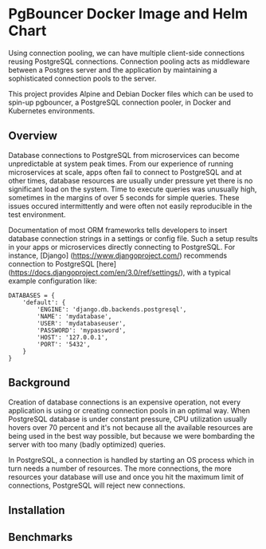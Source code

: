 # PgBouncer Docker Image and Helm Chart

Using connection pooling, we can have multiple client-side connections reusing PostgreSQL connections. Connection pooling acts as middleware between a Postgres server and the application by maintaining a sophisticated connection pools to the server. 

This project provides Alpine and Debian Docker files which can be used to spin-up pgbouncer, a PostgreSQL connection pooler, in Docker and Kubernetes environments. 

## Overview

Database connections to PostgreSQL from microservices can become unpredictable at system peak times. From our experience of running microservices at scale, apps often fail to connect to PostgreSQL and at other times, database resources are usually under pressure yet there is no significant load on the system. Time to execute queries was unusually high, sometimes in the margins of over 5 seconds for simple queries. These issues occured intermittently and were often not easily reproducible in the test environment. 

Documentation of most ORM frameworks tells developers to insert database connection strings in a settings or config file. Such a setup results in your apps or microservices directly connecting to PostgreSQL. For instance, [Django] (https://www.djangoproject.com/) recommends connection to PostgreSQL [here] (https://docs.djangoproject.com/en/3.0/ref/settings/), with a typical example configuration like: 

```
DATABASES = {
    'default': {
        'ENGINE': 'django.db.backends.postgresql',
        'NAME': 'mydatabase',
        'USER': 'mydatabaseuser',
        'PASSWORD': 'mypassword',
        'HOST': '127.0.0.1',
        'PORT': '5432',
    }
}
```

## Background
Creation of database connections is an expensive operation, not every application is using or creating connection pools in an optimal way. When PostgreSQL database is under constant pressure, CPU utilization usually hovers over 70 percent and it's not because all the available resources are being used in the best way possible, but because we were bombarding the server with too many (badly optimized) queries.

In PostgreSQL, a connection is handled by starting an OS process which in turn needs a number of resources. The more connections, the more resources your database will use and once you hit the maximum limit of connections, PostgreSQL will reject new connections.

## Installation

## Benchmarks
